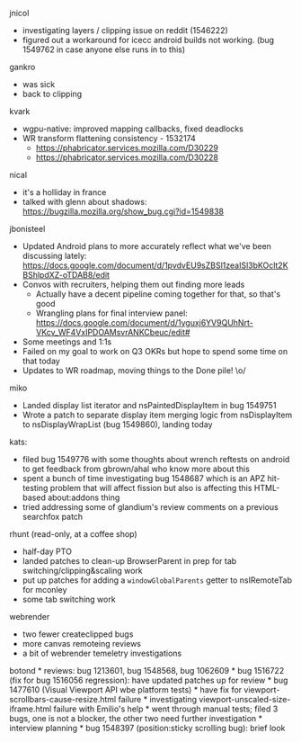 jnicol
  * investigating layers / clipping issue on reddit (1546222)
  * figured out a workaround for icecc android builds not working. (bug 1549762 in case anyone else runs in to this)

gankro
  * was sick
  * back to clipping

kvark
  * wgpu-native: improved mapping callbacks, fixed deadlocks
  * WR transform flattening consistency - 1532174
    * https://phabricator.services.mozilla.com/D30229
    * https://phabricator.services.mozilla.com/D30228

nical
  * it's a holliday in france
  * talked with glenn about shadows: https://bugzilla.mozilla.org/show_bug.cgi?id=1549838

jbonisteel
  * Updated Android plans to more accurately reflect what we've been discussing lately: https://docs.google.com/document/d/1pvdvEU9sZBSl1zeaISl3bKOclt2KBShlpdXZ-oTDAB8/edit
  * Convos with recruiters, helping them out finding more leads
    * Actually have a decent pipeline coming together for that, so that's good
    * Wrangling plans for final interview panel: https://docs.google.com/document/d/1yguxj6YV9QUhNrt-VKcv_WF4VxIPDOAMsvrANKCbeuc/edit#
  * Some meetings and 1:1s
  * Failed on my goal to work on Q3 OKRs but hope to spend some time on that today
  * Updates to WR roadmap, moving things to the Done pile! \o/

miko
  * Landed display list iterator and nsPaintedDisplayItem in bug 1549751 
  * Wrote a patch to separate display item merging logic from nsDisplayItem to nsDisplayWrapList (bug 1549860), landing today 

kats:
  * filed bug 1549776 with some thoughts about wrench reftests on android to get feedback from gbrown/ahal who know more about this
  * spent a bunch of time investigating bug 1548687 which is an APZ hit-testing problem that will affect fission but also is affecting this HTML-based about:addons thing
  * tried addressing some of glandium's review comments on a previous searchfox patch

rhunt (read-only, at a coffee shop)
  * half-day PTO
  * landed patches to clean-up BrowserParent in prep for tab switching/clipping&scaling work
  * put up patches for adding a `windowGlobalParents` getter to nsIRemoteTab for mconley
  * some tab switching work

webrender
  * two fewer createclipped bugs
  * more canvas remoteing reviews
  * a bit of webrender temeletry investigations

botond
    * reviews: bug 1213601, bug 1548568, bug 1062609 
    * bug 1516722 (fix for bug 1516056 regression): have updated patches up for review 
    * bug 1477610 (Visual Viewport API wbe platform tests) 
      * have fix for viewport-scrollbars-cause-resize.html failure 
      * investigating viewport-unscaled-size-iframe.html failure with Emilio's help 
      * went through manual tests; filed 3 bugs, one is not a blocker, the other two need further investigation 
    * interview planning 
    * bug 1548397 (position:sticky scrolling bug): brief look
